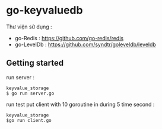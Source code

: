# go-keyvaluedb
Thư viện sử dụng : 
- go-Redis :  https://github.com/go-redis/redis
- go-LevelDb : https://github.com/syndtr/goleveldb/leveldb

## Getting started
run server : 

```
keyvalue_storage
$ go run server.go
```

run test put client with 10 goroutine in during 5 time second : 
```
keyvalue_storage
$go run client.go
```
